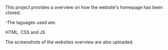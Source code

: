 This project provides a overview on how the website's homepage has been cloned.


-The laguages used are:

HTML,
CSS and 
JS


The screenshots of the websites overview are also uploaded.
